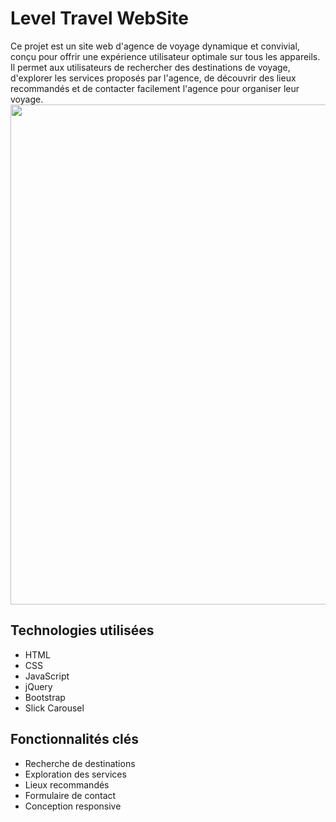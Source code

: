 # Level Travel WebSite
Ce projet est un site web d'agence de voyage dynamique et convivial, conçu pour offrir une expérience utilisateur optimale sur tous les appareils. Il permet aux utilisateurs de rechercher des destinations de voyage, d'explorer les services proposés par l'agence, de découvrir des lieux recommandés et de contacter facilement l'agence pour organiser leur voyage.
<img src="https://github.com/user-attachments/assets/a33f0412-3dfd-453d-9ccb-4f6f5195904f" width="800">

## Technologies utilisées

*   HTML
*   CSS
*   JavaScript
*   jQuery
*   Bootstrap
*   Slick Carousel

## Fonctionnalités clés

*   Recherche de destinations
*   Exploration des services
*   Lieux recommandés
*   Formulaire de contact
*   Conception responsive
